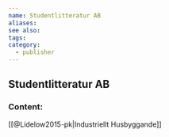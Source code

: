 ```yaml
---
name: Studentlitteratur AB
aliases:
see also:
tags:
category:
  - publisher
---
```


## Studentlitteratur AB

### Content:
[[@Lidelow2015-pk|Industriellt Husbyggande]]